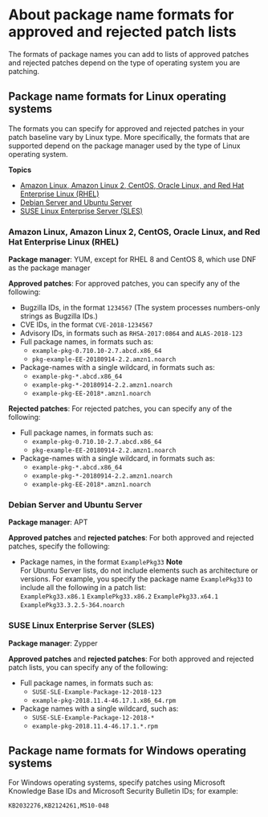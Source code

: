 # About package name formats for approved and rejected patch lists<a name="patch-manager-approved-rejected-package-name-formats"></a>

The formats of package names you can add to lists of approved patches and rejected patches depend on the type of operating system you are patching\.

## Package name formats for Linux operating systems<a name="patch-manager-approved-rejected-package-name-formats-linux"></a>

The formats you can specify for approved and rejected patches in your patch baseline vary by Linux type\. More specifically, the formats that are supported depend on the package manager used by the type of Linux operating system\.

**Topics**
+ [Amazon Linux, Amazon Linux 2, CentOS, Oracle Linux, and Red Hat Enterprise Linux \(RHEL\)](#patch-manager-approved-rejected-package-name-formats-standard)
+ [Debian Server and Ubuntu Server](#patch-manager-approved-rejected-package-name-formats-ubuntu)
+ [SUSE Linux Enterprise Server \(SLES\)](#patch-manager-approved-rejected-package-name-formats-sles)

### Amazon Linux, Amazon Linux 2, CentOS, Oracle Linux, and Red Hat Enterprise Linux \(RHEL\)<a name="patch-manager-approved-rejected-package-name-formats-standard"></a>

**Package manager**: YUM, except for RHEL 8 and CentOS 8, which use DNF as the package manager

**Approved patches**: For approved patches, you can specify any of the following:
+ Bugzilla IDs, in the format `1234567` \(The system processes numbers\-only strings as Bugzilla IDs\.\)
+ CVE IDs, in the format `CVE-2018-1234567`
+ Advisory IDs, in formats such as `RHSA-2017:0864` and `ALAS-2018-123`
+ Full package names, in formats such as:
  + `example-pkg-0.710.10-2.7.abcd.x86_64` 
  + `pkg-example-EE-20180914-2.2.amzn1.noarch`
+ Package\-names with a single wildcard, in formats such as:
  + `example-pkg-*.abcd.x86_64` 
  + `example-pkg-*-20180914-2.2.amzn1.noarch`
  + `example-pkg-EE-2018*.amzn1.noarch`

**Rejected patches**: For rejected patches, you can specify any of the following:
+ Full package names, in formats such as:
  + `example-pkg-0.710.10-2.7.abcd.x86_64` 
  + `pkg-example-EE-20180914-2.2.amzn1.noarch`
+ Package\-names with a single wildcard, in formats such as:
  + `example-pkg-*.abcd.x86_64` 
  + `example-pkg-*-20180914-2.2.amzn1.noarch`
  + `example-pkg-EE-2018*.amzn1.noarch`

### Debian Server and Ubuntu Server<a name="patch-manager-approved-rejected-package-name-formats-ubuntu"></a>

**Package manager**: APT

**Approved patches** and **rejected patches**: For both approved and rejected patches, specify the following:
+ Package names, in the format `ExamplePkg33`
**Note**  
For Ubuntu Server lists, do not include elements such as architecture or versions\. For example, you specify the package name `ExamplePkg33` to include all the following in a patch list:  
`ExamplePkg33.x86.1`
`ExamplePkg33.x86.2`
`ExamplePkg33.x64.1`
`ExamplePkg33.3.2.5-364.noarch`

### SUSE Linux Enterprise Server \(SLES\)<a name="patch-manager-approved-rejected-package-name-formats-sles"></a>

**Package manager**: Zypper

**Approved patches** and **rejected patches**: For both approved and rejected patch lists, you can specify any of the following:
+ Full package names, in formats such as:
  + `SUSE-SLE-Example-Package-12-2018-123`
  + `example-pkg-2018.11.4-46.17.1.x86_64.rpm`
+ Package names with a single wildcard, such as:
  + `SUSE-SLE-Example-Package-12-2018-*`
  + `example-pkg-2018.11.4-46.17.1.*.rpm`

## Package name formats for Windows operating systems<a name="patch-manager-approved-rejected-package-name-formats-windows"></a>

For Windows operating systems, specify patches using Microsoft Knowledge Base IDs and Microsoft Security Bulletin IDs; for example:

```
KB2032276,KB2124261,MS10-048
```